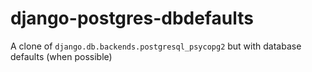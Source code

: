django-postgres-dbdefaults
==========================

A clone of `django.db.backends.postgresql_psycopg2` but with database defaults (when possible)
